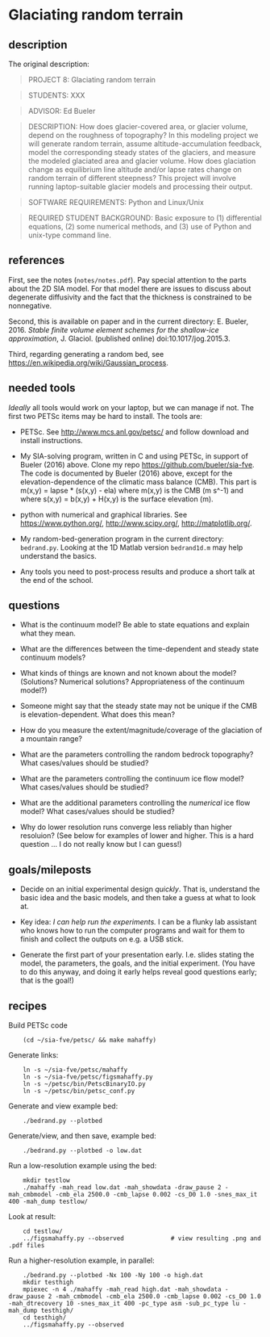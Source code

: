 
Glaciating random terrain
=========================


description
-----------

The original description:

> PROJECT 8: Glaciating random terrain

> STUDENTS: XXX

> ADVISOR: Ed Bueler

> DESCRIPTION: How does glacier-covered area, or glacier volume, depend on the roughness of topography?  In this modeling project we will generate random terrain, assume altitude-accumulation feedback, model the corresponding steady states of the glaciers, and measure the modeled glaciated area and glacier volume.  How does glaciation change as equilibrium line altitude and/or lapse rates change on random terrain of different steepness?  This project will involve running laptop-suitable glacier models and processing their output.

> SOFTWARE REQUIREMENTS: Python and Linux/Unix

> REQUIRED STUDENT BACKGROUND: Basic exposure to (1) differential equations, (2) some numerical methods, and (3) use of Python and unix-type command line.


references
----------

First, see the notes (`notes/notes.pdf`).  Pay special attention to the parts about the 2D SIA model.  For that model there are issues to discuss about degenerate diffusivity and the fact that the thickness is constrained to be nonnegative.

Second, this is available on paper and in the current directory: E. Bueler, 2016.  _Stable finite volume element schemes for the shallow-ice approximation_, J. Glaciol. (published online) doi:10.1017/jog.2015.3.

Third, regarding generating a random bed, see https://en.wikipedia.org/wiki/Gaussian_process.


needed tools
------------

_Ideally_ all tools would work on your laptop, but we can manage if not.  The first two PETSc items may be hard to install.  The tools are:

* PETSc.  See http://www.mcs.anl.gov/petsc/ and follow download and install instructions.

* My SIA-solving program, written in C and using PETSc, in support of Bueler (2016) above.  Clone my repo https://github.com/bueler/sia-fve.  The code is documented by Bueler (2016) above, except for the elevation-dependence of the climatic mass balance (CMB).  This part is  m(x,y) = lapse * (s(x,y) - ela)  where m(x,y) is the CMB (m s^-1) and where  s(x,y) = b(x,y) + H(x,y)  is the surface elevation (m).

* python with numerical and graphical libraries.  See https://www.python.org/, http://www.scipy.org/, http://matplotlib.org/.

* My random-bed-generation program in the current directory: `bedrand.py`.  Looking at the 1D Matlab version `bedrand1d.m` may help understand the basics.

* Any tools you need to post-process results and produce a short talk at the end of the school.


questions
---------

* What is the continuum model?  Be able to state equations and explain what they mean.

* What are the differences between the time-dependent and steady state continuum models?

* What kinds of things are known and not known about the model?  (Solutions?  Numerical solutions?  Appropriateness of the continuum model?)

* Someone might say that the steady state may not be unique if the CMB is elevation-dependent.  What does this mean?

* How do you measure the extent/magnitude/coverage of the glaciation of a mountain range?

* What are the parameters controlling the random bedrock topography?  What cases/values should be studied?

* What are the parameters controlling the continuum ice flow model?  What cases/values should be studied?

* What are the additional parameters controlling the _numerical_ ice flow model?  What cases/values should be studied?

* Why do lower resolution runs converge less reliably than higher resoluion?  (See below for examples of lower and higher.  This is a hard question ... I do not really know but I can guess!)


goals/mileposts
---------------

* Decide on an initial experimental design _quickly_.  That is, understand the basic idea and the basic models, and then take a guess at what to look at.

* Key idea: _I can help run the experiments._  I can be a flunky lab assistant who knows how to run the computer programs and wait for them to finish and collect the outputs on e.g. a USB stick.

* Generate the first part of your presentation early.  I.e. slides stating the model, the parameters, the goals, and the initial experiment.  (You have to do this anyway, and doing it early helps reveal good questions early; that is the goal!)


recipes
-------

Build PETSc code

        (cd ~/sia-fve/petsc/ && make mahaffy)

Generate links:

        ln -s ~/sia-fve/petsc/mahaffy
        ln -s ~/sia-fve/petsc/figsmahaffy.py
        ln -s ~/petsc/bin/PetscBinaryIO.py
        ln -s ~/petsc/bin/petsc_conf.py

Generate and view example bed:

        ./bedrand.py --plotbed

Generate/view, and then save, example bed:

        ./bedrand.py --plotbed -o low.dat

Run a low-resolution example using the bed:

        mkdir testlow
        ./mahaffy -mah_read low.dat -mah_showdata -draw_pause 2 -mah_cmbmodel -cmb_ela 2500.0 -cmb_lapse 0.002 -cs_D0 1.0 -snes_max_it 400 -mah_dump testlow/

Look at result:

        cd testlow/
        ../figsmahaffy.py --observed             # view resulting .png and .pdf files

Run a higher-resolution example, in parallel:

        ./bedrand.py --plotbed -Nx 100 -Ny 100 -o high.dat
        mkdir testhigh
        mpiexec -n 4 ./mahaffy -mah_read high.dat -mah_showdata -draw_pause 2 -mah_cmbmodel -cmb_ela 2500.0 -cmb_lapse 0.002 -cs_D0 1.0 -mah_dtrecovery 10 -snes_max_it 400 -pc_type asm -sub_pc_type lu -mah_dump testhigh/
        cd testhigh/
        ../figsmahaffy.py --observed

